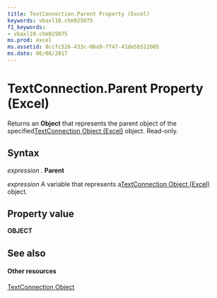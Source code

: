 ```yaml
---
title: TextConnection.Parent Property (Excel)
keywords: vbaxl10.chm925075
f1_keywords:
- vbaxl10.chm925075
ms.prod: excel
ms.assetid: 8ccfc526-433c-06a9-ff47-41de5b512085
ms.date: 06/08/2017
---
```



# TextConnection.Parent Property (Excel)

Returns an **Object** that represents the parent object of the specified[TextConnection Object (Excel)](textconnection-object-excel.md) object. Read-only.


## Syntax

 _expression_ . **Parent**

 _expression_ A variable that represents a[TextConnection Object (Excel)](textconnection-object-excel.md) object.


## Property value

 **OBJECT**


## See also


#### Other resources



[TextConnection Object](textconnection-object-excel.md)

